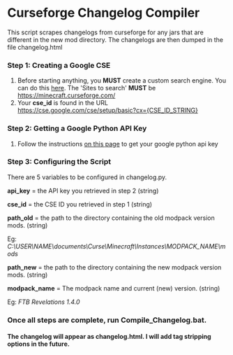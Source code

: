 # Curseforge Changelog Compiler
This script scrapes changelogs from curseforge for any jars that are different in the new mod directory. The changelogs are then dumped in the file changelog.html

### Step 1: Creating a Google CSE
1. Before starting anything, you **MUST** create a custom search engine.
   You can do this [here](https://cse.google.com/). The 'Sites to search' **MUST** be https://minecraft.curseforge.com/
2. Your **cse_id** is found in the URL https://cse.google.com/cse/setup/basic?cx={CSE_ID_STRING}

### Step 2: Getting a Google Python API Key
1. Follow the instructions [on this page](https://developers.google.com/api-client-library/python/guide/aaa_apikeys) to get your google python api key

### Step 3: Configuring the Script
There are 5 variables to be configured in changelog.py.

**api_key** = the API key you retrieved in step 2 (string)

**cse_id** = the CSE ID you retrieved in step 1 (string)

**path_old** = the path to the directory containing the old modpack version mods. (string)

Eg: *C:\USER\NAME\documents\Curse\Minecraft\Instances\MODPACK_NAME\mods*

**path_new** = the path to the directory containing the new modpack version mods. (string)

**modpack_name** = The modpack name and current (new) version. (string)

Eg: *FTB Revelations 1.4.0*

### Once all steps are complete, run Compile_Changelog.bat.

#### The changelog will appear as changelog.html. I will add tag stripping options in the future. 

